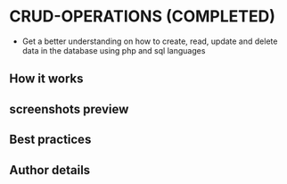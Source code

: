 # CRUD-OPERATIONS (COMPLETED)
- Get a better understanding on how to create, read, update and delete data in the database using php and sql languages

## How it works 

## screenshots preview

## Best practices

## Author details 
